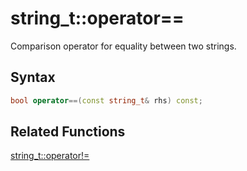 
# string_t::operator==

Comparison operator for equality between two strings.

## Syntax

```cpp
bool operator==(const string_t& rhs) const;
```

## Related Functions

[string_t::operator!=](https://github.com/RandyGaul/cute_framework/blob/master/doc/string/string/operator!=.md)  
